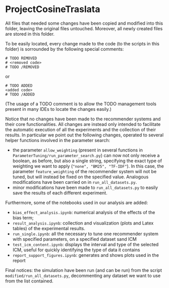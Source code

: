 # ProjectCosineTraslata

All files that needed some changes have been copied and modified into this folder, leaving the original files untouched.
Moreover, all newly created files are stored in this folder.

To be easily located, every change made to the code (to the scripts in this folder) is sorrounded by the following 
special comments:
```
# TODO REMOVED
# <removed code>
# TODO /REMOVED 
```
or 
```
# TODO ADDED
<added code>
# TODO /ADDED 
```
(The usage of a TODO comment is to allow the TODO management tools present in many IDEs to locate the changes easily.)

Notice that no changes have been made to the recommender systems and their core functionalities. All changes are instead 
only intended to facilitate the automatic execution of all the experiments and the collection of their results.
In particular we point out the following changes, operated to several helper functions involved in the parameter search:
- the parameter `allow_weighting` (present in several functions in `ParameterTuning/run_parameter_search.py`) can now
not only receive a boolean, as before, but also a single string, specifying the exact type of weighting we want to apply 
(`"none", "BM25", "TF-IDF"`). In this case, the parameter `feature_weighting` of the recommender system will not be
tuned, but will instead be fixed on the specified value. Analogous modifications have been carried on in 
`run_all_datasets.py`.
- minor modifications have been made to `run_all_datasets.py` to easily save the results of each different experiment.


Furthermore, some of the notebooks used in our analysis are added:
- `bias_effect_analysis.ipynb`: numerical analysis of the effects of the bias term;
- `result_analysis.ipynb`: collection and visualization (plots and Latex tables) of the experimental results.
- `run_single.ipynb`: all the necessary to tune one recommender system with specified parameters, on a specified dataset
 sand ICM
- `test_icm_content.ipynb`: displays the interval and type of the selected ICM, useful for quickly identifying the type 
of data it contains
- `report_support_figures.ipynb`: generates and shows plots used in the report

Final notices: the simulation have been run (and can be run) from the script `modified/run_all_datasets.py`, 
decommenting any dataset we want to use from the list contained.
